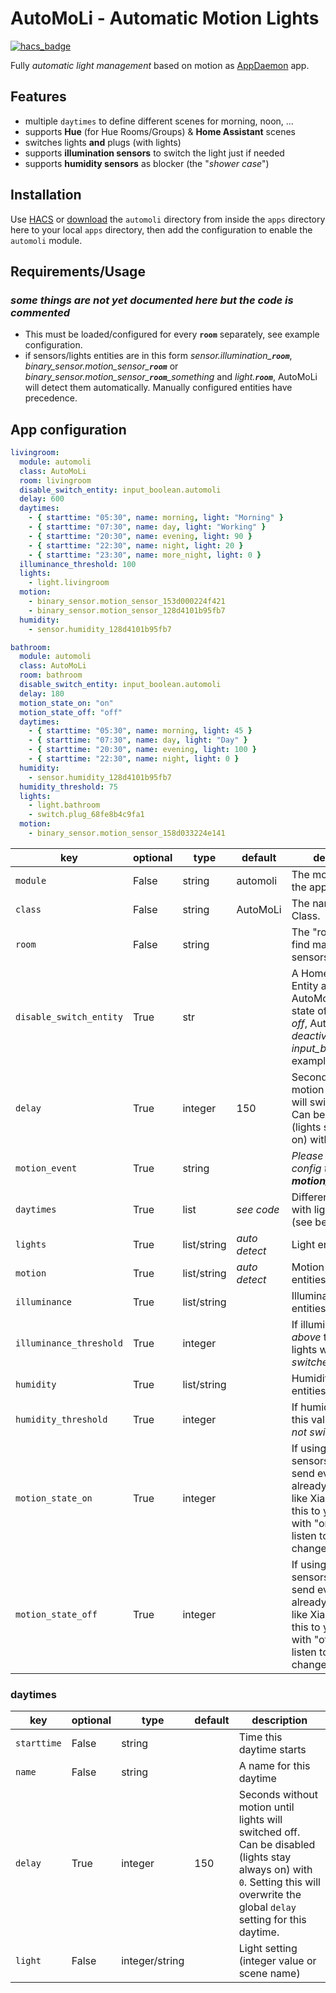 # AutoMoLi - **Auto**matic **Mo**tion **Li**ghts

[![hacs_badge](https://img.shields.io/badge/HACS-Default-orange.svg)](https://github.com/custom-components/hacs)

Fully *automatic light management* based on motion as [AppDaemon](https://github.com/home-assistant/appdaemon) app.  

## Features

* multiple `daytimes` to define different scenes for morning, noon, ...
* supports **Hue** (for Hue Rooms/Groups) & **Home Assistant** scenes
* switches lights **and** plugs (with lights)
* supports **illumination sensors** to switch the light just if needed
* supports **humidity sensors** as blocker (the "*shower case*")

## Installation

Use [HACS](https://github.com/custom-components/hacs) or [download](https://github.com/benleb/ad-automoli/releases) the `automoli` directory from inside the `apps` directory here to your local `apps` directory, then add the configuration to enable the `automoli` module.

## Requirements/Usage

### *some things are not yet documented here but the code is commented*

* This must be loaded/configured for every **`room`** separately, see example configuration.
* if sensors/lights entities are in this form *sensor.illumination_**`room`***, *binary_sensor.motion_sensor_**`room`*** or *binary_sensor.motion_sensor_**`room`**_something* and *light.**`room`***, AutoMoLi will detect them automatically. Manually configured entities have precedence.

## App configuration

```yaml
livingroom:
  module: automoli
  class: AutoMoLi
  room: livingroom
  disable_switch_entity: input_boolean.automoli
  delay: 600
  daytimes:
    - { starttime: "05:30", name: morning, light: "Morning" }
    - { starttime: "07:30", name: day, light: "Working" }
    - { starttime: "20:30", name: evening, light: 90 }
    - { starttime: "22:30", name: night, light: 20 }
    - { starttime: "23:30", name: more_night, light: 0 }
  illuminance_threshold: 100
  lights:
    - light.livingroom
  motion:
    - binary_sensor.motion_sensor_153d000224f421
    - binary_sensor.motion_sensor_128d4101b95fb7
  humidity:
    - sensor.humidity_128d4101b95fb7

bathroom:
  module: automoli
  class: AutoMoLi
  room: bathroom
  disable_switch_entity: input_boolean.automoli
  delay: 180
  motion_state_on: "on"
  motion_state_off: "off"
  daytimes:
    - { starttime: "05:30", name: morning, light: 45 }
    - { starttime: "07:30", name: day, light: "Day" }
    - { starttime: "20:30", name: evening, light: 100 }
    - { starttime: "22:30", name: night, light: 0 }
  humidity:
    - sensor.humidity_128d4101b95fb7
  humidity_threshold: 75
  lights:
    - light.bathroom
    - switch.plug_68fe8b4c9fa1
  motion:
    - binary_sensor.motion_sensor_158d033224e141
```

key | optional | type | default | description
-- | -- | -- | -- | --
`module` | False | string | automoli | The module name of the app.
`class` | False | string | AutoMoLi | The name of the Class.
`room` | False | string | | The "room" used to find matching sensors/light
`disable_switch_entity` | True | str | | A Home Assistant Entity as switch for AutoMoLi. If the state of the entity if *off*, AutoMoLi is *deactivated*. (Use an *input_boolean* for example)
`delay` | True | integer | 150 | Seconds without motion until lights will switched off. Can be disabled (lights stay always on) with `0`
`motion_event` | True | string | | *Please update your config to use **motion_state_on/off***
`daytimes` | True | list | *see code* | Different daytimes with light settings (see below)
`lights` | True | list/string | *auto detect* | Light entities
`motion` | True | list/string | *auto detect* | Motion sensor entities
`illuminance` | True | list/string |  | Illuminance sensor entities
`illuminance_threshold` | True | integer |  | If illuminance is *above* this value, lights will *not switched on*
`humidity` | True | list/string |  | Humidity sensor entities
`humidity_threshold` | True | integer |  | If humidity is *above* this value, lights will *not switched off*
`motion_state_on` | True | integer | | If using motion sensors which don't send events if already activated, like Xiaomi do, add this to your config with "on". This will listen to state changes instead
`motion_state_off` | True | integer | | If using motion sensors which don't send events if already activated, like Xiaomi do, add this to your config with "off". This will listen to the state changes instead.

### daytimes

key | optional | type | default | description
-- | -- | -- | -- | --
`starttime` | False | string | | Time this daytime starts
`name` | False | string | | A name for this daytime
`delay` | True | integer | 150 | Seconds without motion until lights will switched off. Can be disabled (lights stay always on) with `0`. Setting this will overwrite the global `delay` setting for this daytime.
`light` | False | integer/string | | Light setting (integer value or scene name)
